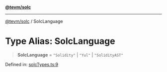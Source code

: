 [**@tevm/solc**](../README.md)

***

[@tevm/solc](../globals.md) / SolcLanguage

# Type Alias: SolcLanguage

> **SolcLanguage** = `"Solidity"` \| `"Yul"` \| `"SolidityAST"`

Defined in: [solcTypes.ts:9](https://github.com/evmts/compiler/blob/main/packages/solc/src/solcTypes.ts#L9)
